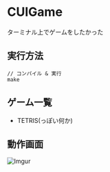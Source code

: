 # CUIGame

ターミナル上でゲームをしたかった  

## 実行方法

```
// コンパイル & 実行
make
```

## ゲーム一覧

- TETRIS(っぽい何か)

## 動作画面

![Imgur](https://i.imgur.com/KPYSZO0.png)
